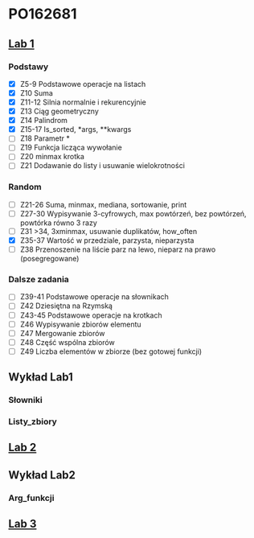 # PO162681

## [Lab 1](https://github.com/Vex0on/PO162681/tree/main/lab1)

### Podstawy
- [x] Z5-9 Podstawowe operacje na listach
- [x] Z10 Suma
- [x] Z11-12 Silnia normalnie i rekurencyjnie
- [x] Z13 Ciąg geometryczny
- [x] Z14 Palindrom
- [x] Z15-17 Is_sorted, *args, **kwargs
- [ ] Z18 Parametr *
- [ ] Z19 Funkcja licząca wywołanie
- [ ] Z20 minmax krotka
- [ ] Z21 Dodawanie do listy i usuwanie wielokrotności

### Random
- [ ] Z21-26 Suma, minmax, mediana, sortowanie, print
- [ ] Z27-30 Wypisywanie 3-cyfrowych, max powtórzeń, bez powtórzeń, powtórka równo 3 razy
- [ ] Z31 >34, 3xminmax, usuwanie duplikatów, how_often
- [x] Z35-37 Wartość w przedziale, parzysta, nieparzysta
- [ ] Z38 Przenoszenie na liście parz na lewo, nieparz na prawo (posegregowane)

### Dalsze zadania
- [ ] Z39-41 Podstawowe operacje na słownikach
- [ ] Z42 Dziesiętna na Rzymską
- [ ] Z43-45 Podstawowe operacje na krotkach
- [ ] Z46 Wypisywanie zbiorów elementu
- [ ] Z47 Mergowanie zbiorów
- [ ] Z48 Część wspólna zbiorów
- [ ] Z49 Liczba elementów w zbiorze (bez gotowej funkcji)

## Wykład Lab1

### Słowniki
### Listy_zbiory



## [Lab 2](https://github.com/Vex0on/PO162681/tree/main/lab2)

## Wykład Lab2

### Arg_funkcji

## [Lab 3](https://github.com/Vex0on/PO162681/tree/main/lab3)
